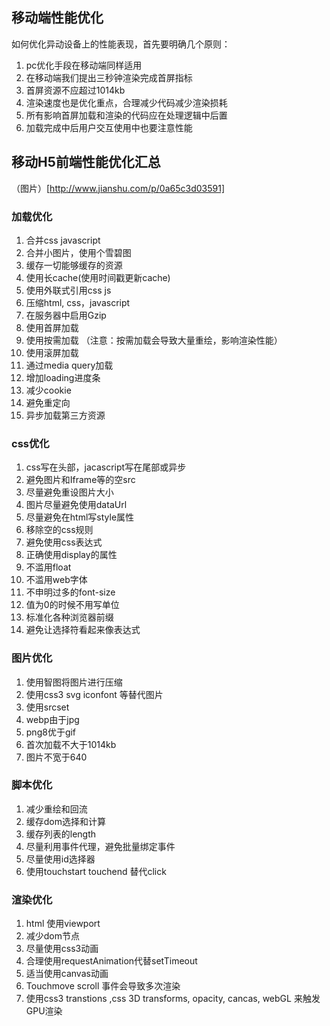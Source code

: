 ## 移动端性能优化
如何优化异动设备上的性能表现，首先要明确几个原则：
1. pc优化手段在移动端同样适用
2. 在移动端我们提出三秒钟渲染完成首屏指标
3. 首屏资源不应超过1014kb
4. 渲染速度也是优化重点，合理减少代码减少渲染损耗
5. 所有影响首屏加载和渲染的代码应在处理逻辑中后置
6. 加载完成中后用户交互使用中也要注意性能

## 移动H5前端性能优化汇总
（图片）[http://www.jianshu.com/p/0a65c3d03591]
### 加载优化
1. 合并css javascript
2. 合并小图片，使用个雪碧图
3. 缓存一切能够缓存的资源
4. 使用长cache(使用时间戳更新cache)
5. 使用外联式引用css js
6. 压缩html, css，javascript
7. 在服务器中启用Gzip
8. 使用首屏加载
9. 使用按需加载  （注意：按需加载会导致大量重绘，影响渲染性能）
10. 使用滚屏加载
11. 通过media query加载
12. 增加loading进度条
13. 减少cookie
14. 避免重定向
15. 异步加载第三方资源

### css优化
1. css写在头部，jacascript写在尾部或异步
2. 避免图片和Iframe等的空src
3. 尽量避免重设图片大小
4. 图片尽量避免使用dataUrl
5. 尽量避免在html写style属性
6. 移除空的css规则
7. 避免使用css表达式
8. 正确使用display的属性
9. 不滥用float
10. 不滥用web字体
11. 不申明过多的font-size
12. 值为0的时候不用写单位
13. 标准化各种浏览器前缀
14. 避免让选择符看起来像表达式

### 图片优化
1. 使用智图将图片进行压缩
2. 使用css3 svg iconfont 等替代图片
3. 使用srcset
4. webp由于jpg
5. png8优于gif
6. 首次加载不大于1014kb
7. 图片不宽于640

### 脚本优化
1. 减少重绘和回流
2. 缓存dom选择和计算
3. 缓存列表的length
4. 尽量利用事件代理，避免批量绑定事件
5. 尽量使用id选择器
6. 使用touchstart touchend 替代click

### 渲染优化
1. html 使用viewport
2. 减少dom节点
3. 尽量使用css3动画
4. 合理使用requestAnimation代替setTimeout
5. 适当使用canvas动画
6. Touchmove scroll 事件会导致多次渲染
7. 使用css3 transtions ,css 3D transforms, opacity, cancas, webGL 来触发GPU渲染